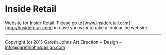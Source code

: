 # Inside Retail

Website for Inside Retail. Please go to [www.insideretail.com](http://insideretail.com) in case you want to take a look at the website.

* * *

Copyright (c) 2016 Gareth Johns Art Direction + Design – info@garethjohnsdesign.com